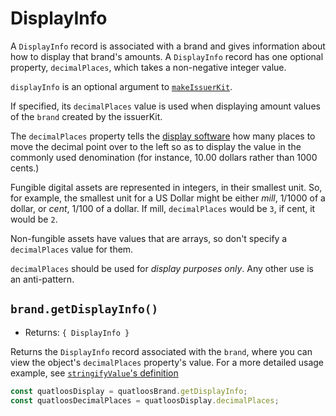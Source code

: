 # DisplayInfo

A `DisplayInfo` record is associated with a brand and gives information about how to display that 
brand's amounts. A `DisplayInfo` record has one optional property, `decimalPlaces`, which takes a non-negative integer value.

`displayInfo` is an optional argument to [`makeIssuerKit`](./issuer.md#makeissuerkit-allegedname-assetkind-displayinfo).

If specified, its `decimalPlaces` value is used when displaying amount values of the `brand` created by the issuerKit.

The `decimalPlaces` property tells the [display software](https://github.com/Agoric/agoric-sdk/tree/master/packages/ui-components) 
how many places to move the decimal point over to the left so as to display the value
in the commonly used denomination (for instance, 10.00 dollars rather than 1000 cents.) 

Fungible digital assets are represented in integers, in their smallest unit.
So, for example, the smallest unit for a US Dollar might be either *mill*, 1/1000 of a 
dollar, or *cent*, 1/100 of a dollar. If mill, `decimalPlaces` would be `3`, if cent, it
would be `2`. 

Non-fungible assets have values that are arrays, so don't specify a `decimalPlaces` value
for them. 

`decimalPlaces` should be used for *display purposes only*. Any
other use is an anti-pattern.

## `brand.getDisplayInfo()`
- Returns: `{ DisplayInfo }`

Returns the `DisplayInfo` record associated with the `brand`, where
you can view the object's `decimalPlaces` property's value. For a more
detailed usage example, 
see [`stringifyValue`'s definition](https://github.com/Agoric/agoric-sdk/blob/477feeba3c013fa02b1955f4ccae9b55e5dc6c2f/packages/ui-components/src/display/display.js#L57)

```js
const quatloosDisplay = quatloosBrand.getDisplayInfo;
const quatloosDecimalPlaces = quatloosDisplay.decimalPlaces;
```
